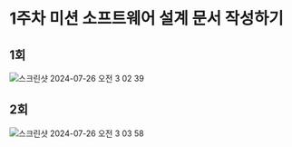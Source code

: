 # 1주차 미션 소프트웨어 설계 문서 작성하기

## 1회

![스크린샷 2024-07-26 오전 3 02 39](https://gist.github.com/user-attachments/assets/3c018ac2-f2c6-48a1-8f58-e1ae03f9d233)

## 2회

![스크린샷 2024-07-26 오전 3 03 58](https://gist.github.com/user-attachments/assets/cec56cc7-5994-400a-8e5f-f28d7f32de39)
